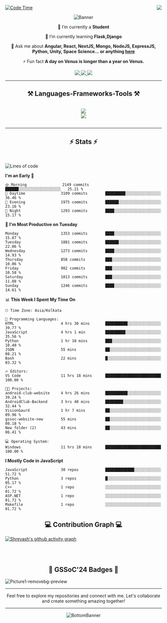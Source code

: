 <div>
 
<img align="right" src="https://visitor-badge.laobi.icu/badge?page_id=shreyash3087.shreyash3087" />

 [![Code Time](https://wakatime.com/badge/user/cd5f70df-e644-46f4-a03b-e1ce78615131.svg)](https://wakatime.com/@cd5f70df-e644-46f4-a03b-e1ce78615131)
 
</div>


<div align="center">
 
![Banner](https://github.com/user-attachments/assets/fe33d289-b057-4d85-ad76-3103802aa9e1)

</div>


<div align="center">
 
 🔭 I’m currently a **Student** 
 
 🌱 I’m currently learning **Flask,Django**

💬 Ask me about **Angular, React, NextJS, Mongo, NodeJS, ExpressJS, Python, Unity, Space Science... or anything [here](https://github.com/shreyash3087/shreyash3087/issues)**

⚡ Fun fact **A day on Venus is longer than a year on Venus.**

</div>
 
<div align="center"> 
  <a href="mailto:shreyash3087@gmail.com">
    <img src="https://img.shields.io/badge/Gmail-333333?style=for-the-badge&logo=gmail&logoColor=red" />
  </a>
  <a href="https://www.linkedin.com/in/shreyash-srivastava-1a1161280" target="_blank">
    <img src="https://img.shields.io/badge/LinkedIn-0077B5?style=for-the-badge&logo=linkedin&logoColor=white" target="_blank" />
  </a>
  <a href="https://github.com/shreyash3087" target="_blank">
     <img src="https://img.shields.io/badge/Github-FF5722?style=for-the-badge&logo=github&logoColor=white" target="_blank" />
  </a>
</div>
<hr/>
 
<h2 align="center">⚒️ Languages-Frameworks-Tools ⚒️</h2>
<br/>
<div align="center">
    <img src="https://skillicons.dev/icons?i=react,bootstrap,html,css,vscode,github,figma,cpp,vercel,netlify" /><br>
    <img src="https://skillicons.dev/icons?i=tailwind,git,nodejs,python,javascript,typescript,express,firebase,mongodb,nextjs,unity,azure,blender" /><br>
</div>

<br/>
<hr/>

<h2 align="center">⚡ Stats ⚡</h2>

<br>
<div>
 
 
<!--START_SECTION:waka-->
![Lines of code](https://img.shields.io/badge/From%20Hello%20World%20I%27ve%20Written-5.2%20million%20lines%20of%20code-blue)

**I'm an Early 🐤** 

```text
🌞 Morning                2149 commits        ██████░░░░░░░░░░░░░░░░░░░   25.21 % 
🌆 Daytime                3109 commits        █████████░░░░░░░░░░░░░░░░   36.46 % 
🌃 Evening                1975 commits        ██████░░░░░░░░░░░░░░░░░░░   23.16 % 
🌙 Night                  1293 commits        ████░░░░░░░░░░░░░░░░░░░░░   15.17 % 
```
📅 **I'm Most Productive on Tuesday** 

```text
Monday                   1353 commits        ████░░░░░░░░░░░░░░░░░░░░░   15.87 % 
Tuesday                  1881 commits        ██████░░░░░░░░░░░░░░░░░░░   22.06 % 
Wednesday                1273 commits        ████░░░░░░░░░░░░░░░░░░░░░   14.93 % 
Thursday                 858 commits         ███░░░░░░░░░░░░░░░░░░░░░░   10.06 % 
Friday                   902 commits         ███░░░░░░░░░░░░░░░░░░░░░░   10.58 % 
Saturday                 1013 commits        ███░░░░░░░░░░░░░░░░░░░░░░   11.88 % 
Sunday                   1246 commits        ████░░░░░░░░░░░░░░░░░░░░░   14.61 % 
```


📊 **This Week I Spent My Time On** 

```text
🕑︎ Time Zone: Asia/Kolkata

💬 Programming Languages: 
HTML                     4 hrs 30 mins       ██████████░░░░░░░░░░░░░░░   39.77 % 
JavaScript               4 hrs 1 min         █████████░░░░░░░░░░░░░░░░   35.56 % 
Python                   1 hr 10 mins        ███░░░░░░░░░░░░░░░░░░░░░░   10.40 % 
JSON                     55 mins             ██░░░░░░░░░░░░░░░░░░░░░░░   08.21 % 
Bash                     22 mins             █░░░░░░░░░░░░░░░░░░░░░░░░   03.32 % 

🔥 Editors: 
VS Code                  11 hrs 18 mins      █████████████████████████   100.00 % 

🐱‍💻 Projects: 
android-club-website     4 hrs 26 mins       ██████████░░░░░░░░░░░░░░░   39.24 % 
AndroidClub-Backend      3 hrs 40 mins       ████████░░░░░░░░░░░░░░░░░   32.44 % 
VisionGaurd              1 hr 7 mins         ██░░░░░░░░░░░░░░░░░░░░░░░   09.96 % 
gssoc-website-new        55 mins             ██░░░░░░░░░░░░░░░░░░░░░░░   08.18 % 
New folder (2)           43 mins             ██░░░░░░░░░░░░░░░░░░░░░░░   06.41 % 

💻 Operating System: 
Windows                  11 hrs 18 mins      █████████████████████████   100.00 % 
```

**I Mostly Code in JavaScript** 

```text
JavaScript               30 repos            █████████████░░░░░░░░░░░░   51.72 % 
Python                   3 repos             █░░░░░░░░░░░░░░░░░░░░░░░░   05.17 % 
C++                      1 repo              ░░░░░░░░░░░░░░░░░░░░░░░░░   01.72 % 
ASP.NET                  1 repo              ░░░░░░░░░░░░░░░░░░░░░░░░░   01.72 % 
Makefile                 1 repo              ░░░░░░░░░░░░░░░░░░░░░░░░░   01.72 % 
```




<!--END_SECTION:waka-->

</div>

<div>
  <div align="center" ><h2 align="center">💻 Contribution Graph 💻</h2></div>
 
  [![Shreyash's github activity graph](https://github-readme-activity-graph.vercel.app/graph?username=shreyash3087&hide_border=true&theme=github)](https://github.com/ashutosh00710/github-readme-activity-graph)
 
</div>

<br/><br/>

<h2 align="center">🔰 GSSoC'24 Badges 🔰</h2>

![Picture1-removebg-preview](https://github.com/user-attachments/assets/4ece96a5-043a-44df-b51b-40738d3603ff)

<div align="center"> 
  <hr/>
  Feel free to explore my repositories and connect with me. Let's collaborate and create something amazing together!
  <hr/>
</div>

<div align="center">
 
![BottomBanner](https://github.com/user-attachments/assets/7afe064f-9b9f-401d-bec1-35c8625bb3dc)

</div>

